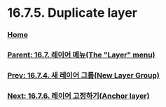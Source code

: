 # 16.7.5. Duplicate layer

### [Home](./00-home.md)
### [Parent: 16.7. 레이어 메뉴(The "Layer" menu)](./16-07-00-the-layer-menu.md)
### [Prev: 16.7.4. 새 레이어 그룹(New Layer Group)](./16-07-04-new-layer-group.md)
### [Next: 16.7.6. 레이어 고정하기(Anchor layer)](./16-07-06-anchor-layer.md)
